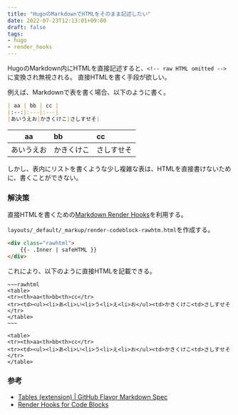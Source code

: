```yaml
---
title: "HugoのMarkdownでHTMLをそのまま記述したい"
date: 2022-07-23T12:13:01+09:00
draft: false
tags:
- hugo
- render_hooks
---
```


HugoのMarkdown内にHTMLを直接記述すると、`<!-- raw HTML omitted -->`に変換され無視される。
直接HTMLを書く手段が欲しい。

<!--more-->

例えば、Markdownで表を書く場合、以下のように書く。

~~~markdown
| aa | bb | cc |
|:--:|:---|:---|
|あいうえお|かきくけこ|さしすせそ|
~~~

| aa | bb | cc |
|:--:|:---|:---|
|あいうえお|かきくけこ|さしすせそ|

しかし、表内にリストを書くような少し複雑な表は、HTMLを直接書けないために、書くことができない。

### 解決策

直接HTMLを書くための[Markdown Render Hooks](https://gohugo.io/templates/render-hooks/)を利用する。

`layouts/_default/_markup/render-codeblock-rawhtm.html`を作成する。

~~~html
<div class="rawhtml">
    {{- .Inner | safeHTML }}
</div>
~~~

これにより、以下のように直接HTMLを記載できる。

~~~~text
~~~rawhtml
<table>
<tr><th>aa<th>bb<th>cc</tr>
<tr><td><ul><li>あ<li>い<li>う<li>え<li>お</ul><td>かきくけこ<td>さしすせそ</tr>
</table>
~~~
~~~~

~~~rawhtml
<table>
<tr><th>aa<th>bb<th>cc</tr>
<tr><td><ul><li>あ<li>い<li>う<li>え<li>お</ul><td>かきくけこ<td>さしすせそ</tr>
</table>
~~~
### 参考

- [Tables (extension) | GitHub Flavor Markdown Spec](https://github.github.com/gfm/#tables-extension-)
- [Render Hooks for Code Blocks](https://gohugo.io/templates/render-hooks/#render-hooks-for-code-blocks)